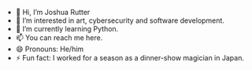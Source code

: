 - 👋 Hi, I’m Joshua Rutter
- 👀 I’m interested in art, cybersecurity and software development.
- 🌱 I’m currently learning Python.
- 📫 You can reach me here.
- 😄 Pronouns: He/him
- ⚡ Fun fact: I worked for a season as a dinner-show magician in Japan.
<!---
eggmaninfinity/eggmaninfinity is a ✨ special ✨ repository because its `README.md` (this file) appears on your GitHub profile.
You can click the Preview link to take a look at your changes.
--->
